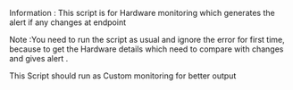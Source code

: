 Information : This script is for Hardware monitoring which generates the alert if any changes at endpoint 


Note :You need to run the script as usual and ignore the error for first time, because to get the Hardware details which need to compare with changes and gives alert .

This Script should run as Custom monitoring for better output 